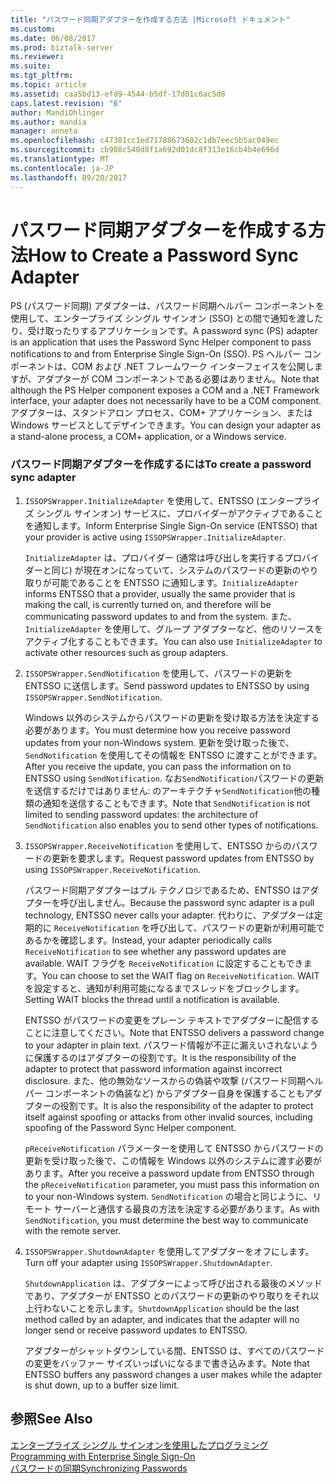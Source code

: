 ```yaml
---
title: "パスワード同期アダプターを作成する方法 |Microsoft ドキュメント"
ms.custom: 
ms.date: 06/08/2017
ms.prod: biztalk-server
ms.reviewer: 
ms.suite: 
ms.tgt_pltfrm: 
ms.topic: article
ms.assetid: caa5bd13-efd9-4544-b5df-17d01c6ac5d8
caps.latest.revision: "6"
author: MandiOhlinger
ms.author: mandia
manager: anneta
ms.openlocfilehash: c47381cc1ed71788673602c1db7eec5b5ac049ec
ms.sourcegitcommit: cb908c540d8f1a692d01dc8f313e16cb4b4e696d
ms.translationtype: MT
ms.contentlocale: ja-JP
ms.lasthandoff: 09/20/2017
---
```

# <a name="how-to-create-a-password-sync-adapter"></a><span data-ttu-id="d56fe-102">パスワード同期アダプターを作成する方法</span><span class="sxs-lookup"><span data-stu-id="d56fe-102">How to Create a Password Sync Adapter</span></span>
<span data-ttu-id="d56fe-103">PS (パスワード同期) アダプターは、パスワード同期ヘルパー コンポーネントを使用して、エンタープライズ シングル サインオン (SSO) との間で通知を渡したり、受け取ったりするアプリケーションです。</span><span class="sxs-lookup"><span data-stu-id="d56fe-103">A password sync (PS) adapter is an application that uses the Password Sync Helper component to pass notifications to and from Enterprise Single Sign-On (SSO).</span></span> <span data-ttu-id="d56fe-104">PS ヘルパー コンポーネントは、COM および .NET フレームワーク インターフェイスを公開しますが、アダプターが COM コンポーネントである必要はありません。</span><span class="sxs-lookup"><span data-stu-id="d56fe-104">Note that although the PS Helper component exposes a COM and a .NET Framework interface, your adapter does not necessarily have to be a COM component.</span></span> <span data-ttu-id="d56fe-105">アダプターは、スタンドアロン プロセス、COM+ アプリケーション、または Windows サービスとしてデザインできます。</span><span class="sxs-lookup"><span data-stu-id="d56fe-105">You can design your adapter as a stand-alone process, a COM+ application, or a Windows service.</span></span>  
  
### <a name="to-create-a-password-sync-adapter"></a><span data-ttu-id="d56fe-106">パスワード同期アダプターを作成するには</span><span class="sxs-lookup"><span data-stu-id="d56fe-106">To create a password sync adapter</span></span>  
  
1.  <span data-ttu-id="d56fe-107">`ISSOPSWrapper.InitializeAdapter` を使用して、ENTSSO (エンタープライズ シングル サインオン) サービスに、プロバイダーがアクティブであることを通知します。</span><span class="sxs-lookup"><span data-stu-id="d56fe-107">Inform Enterprise Single Sign-On service (ENTSSO) that your provider is active using `ISSOPSWrapper.InitializeAdapter`.</span></span>  
  
     <span data-ttu-id="d56fe-108">`InitializeAdapter` は、プロバイダー (通常は呼び出しを実行するプロバイダーと同じ) が現在オンになっていて、システムのパスワードの更新のやり取りが可能であることを ENTSSO に通知します。</span><span class="sxs-lookup"><span data-stu-id="d56fe-108">`InitializeAdapter` informs ENTSSO that a provider, usually the same provider that is making the call, is currently turned on, and therefore will be communicating password updates to and from the system.</span></span> <span data-ttu-id="d56fe-109">また、`InitializeAdapter` を使用して、グループ アダプターなど、他のリソースをアクティブ化することもできます。</span><span class="sxs-lookup"><span data-stu-id="d56fe-109">You can also use `InitializeAdapter` to activate other resources such as group adapters.</span></span>  
  
2.  <span data-ttu-id="d56fe-110">`ISSOPSWrapper.SendNotification` を使用して、パスワードの更新を ENTSSO に送信します。</span><span class="sxs-lookup"><span data-stu-id="d56fe-110">Send password updates to ENTSSO by using `ISSOPSWrapper.SendNotification`.</span></span>  
  
     <span data-ttu-id="d56fe-111">Windows 以外のシステムからパスワードの更新を受け取る方法を決定する必要があります。</span><span class="sxs-lookup"><span data-stu-id="d56fe-111">You must determine how you receive password updates from your non-Windows system.</span></span> <span data-ttu-id="d56fe-112">更新を受け取った後で、`SendNotification` を使用してその情報を ENTSSO に渡すことができます。</span><span class="sxs-lookup"><span data-stu-id="d56fe-112">After you receive the update, you can pass the information on to ENTSSO using `SendNotification`.</span></span> <span data-ttu-id="d56fe-113">なお`SendNotification`パスワードの更新を送信するだけではありません: のアーキテクチャ`SendNotification`他の種類の通知を送信することもできます。</span><span class="sxs-lookup"><span data-stu-id="d56fe-113">Note that `SendNotification` is not limited to sending password updates: the architecture of `SendNotification` also enables you to send other types of notifications.</span></span>  
  
3.  <span data-ttu-id="d56fe-114">`ISSOPSWrapper.ReceiveNotification` を使用して、ENTSSO からのパスワードの更新を要求します。</span><span class="sxs-lookup"><span data-stu-id="d56fe-114">Request password updates from ENTSSO by using `ISSOPSWrapper.ReceiveNotification`.</span></span>  
  
     <span data-ttu-id="d56fe-115">パスワード同期アダプターはプル テクノロジであるため、ENTSSO はアダプターを呼び出しません。</span><span class="sxs-lookup"><span data-stu-id="d56fe-115">Because the password sync adapter is a pull technology, ENTSSO never calls your adapter.</span></span> <span data-ttu-id="d56fe-116">代わりに、アダプターは定期的に `ReceiveNotification` を呼び出して、パスワードの更新が利用可能であるかを確認します。</span><span class="sxs-lookup"><span data-stu-id="d56fe-116">Instead, your adapter periodically calls `ReceiveNotification` to see whether any password updates are available.</span></span> <span data-ttu-id="d56fe-117">WAIT フラグを `ReceiveNotification` に設定することもできます。</span><span class="sxs-lookup"><span data-stu-id="d56fe-117">You can choose to set the WAIT flag on `ReceiveNotification`.</span></span> <span data-ttu-id="d56fe-118">WAIT を設定すると、通知が利用可能になるまでスレッドをブロックします。</span><span class="sxs-lookup"><span data-stu-id="d56fe-118">Setting WAIT blocks the thread until a notification is available.</span></span>  
  
     <span data-ttu-id="d56fe-119">ENTSSO がパスワードの変更をプレーン テキストでアダプターに配信することに注意してください。</span><span class="sxs-lookup"><span data-stu-id="d56fe-119">Note that ENTSSO delivers a password change to your adapter in plain text.</span></span> <span data-ttu-id="d56fe-120">パスワード情報が不正に漏えいされないように保護するのはアダプターの役割です。</span><span class="sxs-lookup"><span data-stu-id="d56fe-120">It is the responsibility of the adapter to protect that password information against incorrect disclosure.</span></span> <span data-ttu-id="d56fe-121">また、他の無効なソースからの偽装や攻撃 (パスワード同期ヘルパー コンポーネントの偽装など) からアダプター自身を保護することもアダプターの役割です。</span><span class="sxs-lookup"><span data-stu-id="d56fe-121">It is also the responsibility of the adapter to protect itself against spoofing or attacks from other invalid sources, including spoofing of the Password Sync Helper component.</span></span>  
  
     <span data-ttu-id="d56fe-122">`pReceiveNotification` パラメーターを使用して ENTSSO からパスワードの更新を受け取った後で、この情報を Windows 以外のシステムに渡す必要があります。</span><span class="sxs-lookup"><span data-stu-id="d56fe-122">After you receive a password update from ENTSSO through the `pReceiveNotification` parameter, you must pass this information on to your non-Windows system.</span></span> <span data-ttu-id="d56fe-123">`SendNotification` の場合と同じように、リモート サーバーと通信する最良の方法を決定する必要があります。</span><span class="sxs-lookup"><span data-stu-id="d56fe-123">As with `SendNotification`, you must determine the best way to communicate with the remote server.</span></span>  
  
4.  <span data-ttu-id="d56fe-124">`ISSOPSWrapper.ShutdownAdapter` を使用してアダプターをオフにします。</span><span class="sxs-lookup"><span data-stu-id="d56fe-124">Turn off your adapter using `ISSOPSWrapper.ShutdownAdapter`.</span></span>  
  
     <span data-ttu-id="d56fe-125">`ShutdownApplication` は、アダプターによって呼び出される最後のメソッドであり、アダプターが ENTSSO とのパスワードの更新のやり取りをそれ以上行わないことを示します。</span><span class="sxs-lookup"><span data-stu-id="d56fe-125">`ShutdownApplication` should be the last method called by an adapter, and indicates that the adapter will no longer send or receive password updates to ENTSSO.</span></span>  
  
     <span data-ttu-id="d56fe-126">アダプターがシャットダウンしている間、ENTSSO は、すべてのパスワードの変更をバッファー サイズいっぱいになるまで書き込みます。</span><span class="sxs-lookup"><span data-stu-id="d56fe-126">Note that ENTSSO buffers any password changes a user makes while the adapter is shut down, up to a buffer size limit.</span></span>  
  
## <a name="see-also"></a><span data-ttu-id="d56fe-127">参照</span><span class="sxs-lookup"><span data-stu-id="d56fe-127">See Also</span></span>  
 <span data-ttu-id="d56fe-128">[エンタープライズ シングル サインオンを使用したプログラミング](../core/programming-with-enterprise-single-sign-on.md) </span><span class="sxs-lookup"><span data-stu-id="d56fe-128">[Programming with Enterprise Single Sign-On](../core/programming-with-enterprise-single-sign-on.md) </span></span>  
 [<span data-ttu-id="d56fe-129">パスワードの同期</span><span class="sxs-lookup"><span data-stu-id="d56fe-129">Synchronizing Passwords</span></span>](../core/synchronizing-passwords.md)
